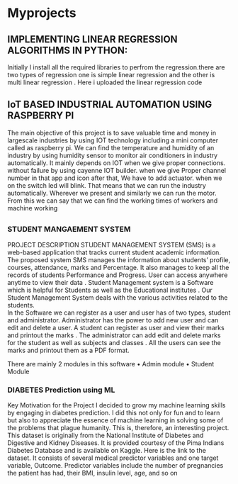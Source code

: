 # Myprojects


 ## IMPLEMENTING  LINEAR REGRESSION ALGORITHMS IN PYTHON:
 
  Initially  I install  all the  required libraries to perfrom the regression.there are two types of regression
  one is simple linear regression and  the other is multi linear regression . Here i uploaded the linear regression  code 
  
  
  ##  IoT BASED INDUSTRIAL AUTOMATION USING RASPBERRY PI 
 The main objective of this project  is to save valuable time and money in largescale industries by using IOT technology including a mini computer called as raspberry pi. We can find the temperature and humidity of an industry by using humidity sensor to monitor air conditioners in industry automatically.
It mainly depends on IOT when we give proper connections. without failure by using cayenne IOT builder. when we give
Proper channel number in that app and icon after that, 
We have to add actuator. when we on the switch led will blink. 
That means that we can run the industry automatically. Wherever we present and similarly we can run the motor. From this we can say that we can find the working times of workers and machine working

## 
### STUDENT MANGAEMENT SYSTEM
PROJECT DESCRIPTION
STUDENT  MANAGEMENT SYSTEM (SMS)   is a web-based application that tracks  current student academic information. The proposed system SMS manages the information about  students’ profile, courses, attendance, marks  and Percentage. It  also manages to keep all the records of students  Performance and Progress.
User can access anywhere anytime to view their data . Student Management system is a Software which is helpful for Students as well as the Educational institutes .  Our Student Management  System deals with the various activities related to the students.  
In the Software we can register as a user and user has of two types, student  and administrator.
Administrator has the power to add new user and can edit and delete a user. A student can register as user and view their marks and printout the marks . The administrator can add edit and delete marks for the student as well as subjects and classes . All the users can see the marks and printout them as a PDF format.

There are mainly 2 modules in this software 
•	Admin module
•	Student Module 
### DIABETES  Prediction using ML 
Key Motivation for the Project
I decided to grow my machine learning skills by engaging in diabetes prediction. I did this not only for fun and to learn but also to appreciate the essence of machine learning in solving some of the problems that plague humanity. This is, therefore, an interesting project.
This dataset is originally from the National Institute of Diabetes and Digestive and Kidney Diseases. It is provided courtesy of the Pima Indians Diabetes Database and is available on Kaggle. Here is the link to the dataset. It consists of several medical predictor variables and one target variable, Outcome. Predictor variables include the number of pregnancies the patient has had, their BMI, insulin level, age, and so on
